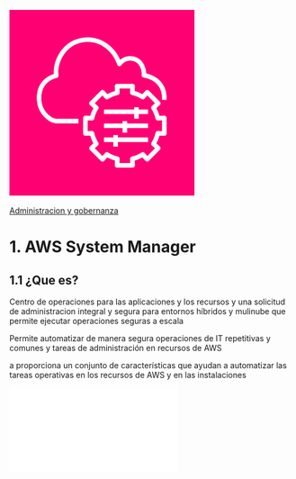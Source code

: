 ![Amazon System Manager](../00_assets/Administracion%20y%20gobernanza/systemManager-icon.png)

[Administracion y gobernanza](../6-Administracion_y_Gobernanza/)

# 1. AWS System Manager

## 1.1 ¿Que es?

Centro de operaciones para las aplicaciones y los recursos y una solicitud de administracion integral y segura para entornos híbridos y mulinube que permite ejecutar operaciones seguras a escala

Permite automatizar de manera segura operaciones de IT repetitivas y comunes y tareas de administración en recursos de AWS

a proporciona un conjunto de características que ayudan a automatizar las tareas operativas en los recursos de AWS y en las instalaciones


![Trusted Advisor](../6-Administracion_y_Gobernanza/TrustedAdvisor.md)